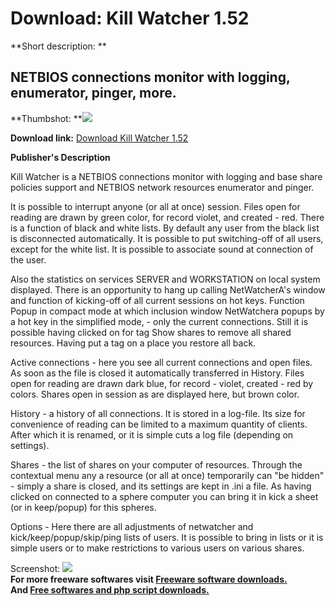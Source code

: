 # Download: Kill Watcher 1.52

**Short description: **

## NETBIOS connections monitor with logging, enumerator, pinger, more.

  
**Thumbshot: **![](http://www.freewarefiles.com/screenshot/killwatcher_md.gif)   
  
**Download link:** [Download Kill Watcher 1.52](http://freesoftwares.boysofts.com/Kill-Watcher_program_23101.html)  
  

**Publisher's Description**  
  

Kill Watcher is a NETBIOS connections monitor with logging and base share
policies support and NETBIOS network resources enumerator and pinger.

It is possible to interrupt anyone (or all at once) session. Files open for
reading are drawn by green color, for record violet, and created - red. There
is a function of black and white lists. By default any user from the black
list is disconnected automatically. It is possible to put switching-off of all
users, except for the white list. It is possible to associate sound at
connection of the user.

Also the statistics on services SERVER and WORKSTATION on local system
displayed. There is an opportunity to hang up calling NetWatcherA's window and
function of kicking-off of all current sessions on hot keys. Function Popup in
compact mode at which inclusion window NetWatchera popups by a hot key in the
simplified mode, - only the current connections. Still it is possible having
clicked on for tag Show shares to remove all shared resources. Having put a
tag on a place you restore all back.

Active connections - here you see all current connections and open files. As
soon as the file is closed it automatically transferred in History. Files open
for reading are drawn dark blue, for record - violet, created - red by colors.
Shares open in session as are displayed here, but brown color.

History - a history of all connections. It is stored in a log-file. Its size
for convenience of reading can be limited to a maximum quantity of clients.
After which it is renamed, or it is simple cuts a log file (depending on
settings).

Shares - the list of shares on your computer of resources. Through the
contextual menu any a resource (or all at once) temporarily can "be hidden" \-
simply a share is closed, and its settings are kept in .ini a file. As having
clicked on connected to a sphere computer you can bring it in kick a sheet (or
in keep/popup) for this spheres.

Options - Here there are all adjustments of netwatcher and
kick/keep/popup/skip/ping lists of users. It is possible to bring in lists or
it is simple users or to make restrictions to various users on various shares.

  
  
Screenshot: ![](http://www.freewarefiles.com/screenshot/killwatcher.gif)  
**For more freeware softwares visit [Freeware software downloads.](http://freesoftwares.boysofts.com/)**   
**And [Free softwares and php script downloads.](http://www.boysofts.com/)**

